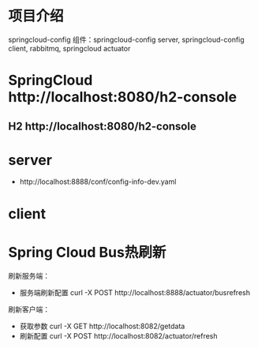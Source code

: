 # 项目介绍
springcloud-config
组件：springcloud-config server, springcloud-config client, rabbitmq, springcloud actuator

# SpringCloud http://localhost:8080/h2-console

## H2 http://localhost:8080/h2-console

# server
- http://localhost:8888/conf/config-info-dev.yaml

# client

# Spring Cloud Bus热刷新

刷新服务端：
- 服务端刷新配置 curl -X POST http://localhost:8888/actuator/busrefresh


刷新客户端：
- 获取参数 curl -X GET http://localhost:8082/getdata
- 刷新配置 curl -X POST  http://localhost:8082/actuator/refresh
